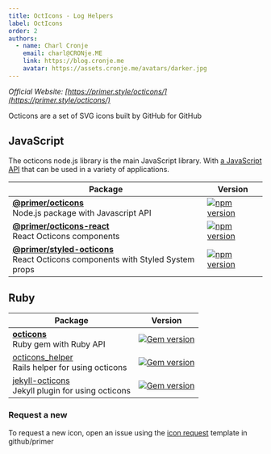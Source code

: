 ```yaml
---
title: OctIcons - Log Helpers
label: OctIcons
order: 2
authors:
  - name: Charl Cronje
    email: charl@CRONje.ME
    link: https://blog.cronje.me
    avatar: https://assets.cronje.me/avatars/darker.jpg
---
```


_Official Website: [https://primer.style/octicons/](https://primer.style/octicons/)_

Octicons are a set of SVG icons built by GitHub for GitHub

## JavaScript

The octicons node.js library is the main JavaScript library. With [a JavaScript API](/lib/octicons_node/README.md) that can be used in a variety of applications.

| Package                                                                              | Version                                                                                                                         |
| ------------------------------------------------------------------------------------ | ------------------------------------------------------------------------------------------------------------------------------- |
| **[@primer/octicons](/lib/octicons_node)** <br />Node.js package with Javascript API | [![npm version](https://img.shields.io/npm/v/@primer/octicons.svg)](https://www.npmjs.org/package/@primer/octicons)             |
| **[@primer/octicons-react](/lib/octicons_react)** <br />React Octicons components    | [![npm version](https://img.shields.io/npm/v/@primer/octicons-react.svg)](https://www.npmjs.org/package/@primer/octicons-react) |
| **[@primer/styled-octicons](/lib/octicons_styled)** <br />React Octicons components with Styled System props    | [![npm version](https://img.shields.io/npm/v/@primer/styled-octicons.svg)](https://www.npmjs.org/package/@primer/styled-octicons) |


## Ruby

| Package                                                                       | Version                                                                                                       |
| ----------------------------------------------------------------------------- | ------------------------------------------------------------------------------------------------------------- |
| **[octicons](/lib/octicons_gem)** <br />Ruby gem with Ruby API                | [![Gem version](https://img.shields.io/gem/v/octicons.svg)](https://rubygems.org/gems/octicons)               |
| [octicons_helper](/lib/octicons_helper)<br />Rails helper for using octicons  | [![Gem version](https://img.shields.io/gem/v/octicons_helper.svg)](https://rubygems.org/gems/octicons_helper) |
| [jekyll-octicons](/lib/octicons_jekyll)<br />Jekyll plugin for using octicons | [![Gem version](https://img.shields.io/gem/v/jekyll-octicons.svg)](https://rubygems.org/gems/jekyll-octicons) |

### Request a new 

To request a new icon, open an issue using the [icon request](https://github.com/github/primer/issues/new?assignees=ashygee&labels=octicon%2C+request&template=2-icon-request.md&title=%5BIcon+request%5D+) template in github/primer
